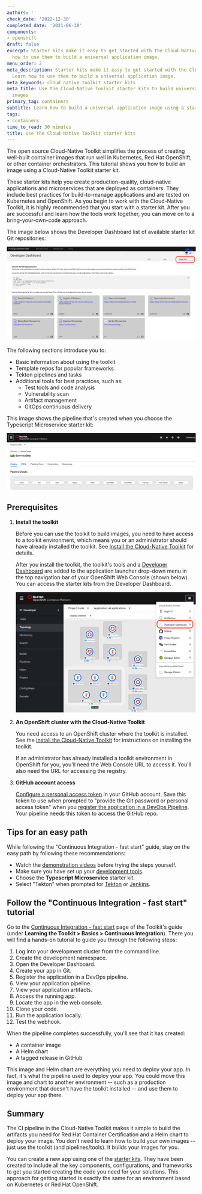 ```yaml
---
authors: ''
check_date: '2022-12-30'
completed_date: '2021-06-30'
components:
- openshift
draft: false
excerpt: Starter kits make it easy to get started with the Cloud-Native Toolkit. Learn
  how to use them to build a universal application image.
menu_order: 2
meta_description: Starter kits make it easy to get started with the Cloud-Native Toolkit.
  Learn how to use them to build a universal application image.
meta_keywords: cloud native toolkit starter kits
meta_title: Use the Cloud-Native Toolkit starter kits to build universal application
  images
primary_tag: containers
subtitle: Learn how to build a universal application image using a starter kit
tags:
- containers
time_to_read: 30 minutes
title: Use the Cloud-Native Toolkit starter kits
---
```


The open source Cloud-Native Toolkit simplifies the process of creating well-built container images that run well in Kubernetes, Red Hat OpenShift, or other container orchestrators. This tutorial shows you how to build an image using a Cloud-Native Toolkit starter kit.

These starter kits help you create production-quality, cloud-native applications and microservices that are deployed as containers. They include best practices for build-to-manage applications and are tested on Kubernetes and OpenShift. As you begin to work with the Cloud-Native Toolkit, it is highly recommended that you start with a starter kit. After you are successful and learn how the tools work together, you can move on to a bring-your-own-code approach.

The image below shows the Developer Dashboard list of available starter kit Git repositories:

![starter_kits.png](images/starter_kits.png)

The following sections introduce you to:

* Basic information about using the toolkit
* Template repos for popular frameworks
* Tekton pipelines and tasks
* Additional tools for best practices, such as:
  * Test tools and code analysis
  * Vulnerability scan
  * Artifact management
  * GitOps continuous delivery

This image shows the pipeline that's created when you choose the Typescript Microservice starter kit:

![pipeline.png](images/pipeline.png)

## Prerequisites

1. **Install the toolkit**

    Before you can use the toolkit to build images, you need to have access to a toolkit environment, which means you or an administrator should have already installed the toolkit. See [Install the Cloud-Native Toolkit](/learningpaths/build-images-cloud-native-toolkit/install-toolkit) for details.

    After you install the toolkit, the toolkit's tools and a [Developer Dashboard](https://cloudnativetoolkit.dev/getting-started-day-1/dashboard/) are added to the application launcher drop-down menu in the top navigation bar of your OpenShift Web Console (shown below). You can access the starter kits from the Developer Dashboard.

    ![tools.png](images/tools.png)

1. **An OpenShift cluster with the Cloud-Native Toolkit**

    You need access to an OpenShift cluster where the toolkit is installed. See the [Install the Cloud-Native Toolkit](https://developer.ibm.com/learningpaths/build-images-cloud-native-toolkit/install-toolkit/) for instructions on installing the toolkit.

    If an administrator has already installed a toolkit environment in OpenShift for you, you'll need the Web Console URL to access it. You'll also need the URL for accessing the registry.

1.  **GitHub account access**

    [Configure a personal access token](https://cloudnativetoolkit.dev/learning/dev-setup/#github-account) in your GitHub account. Save this token to use when prompted to "provide the Git password or personal access token" when you [register the application in a DevOps Pipeline](https://cloudnativetoolkit.dev/learning/fast-ci/#5-register-the-application-in-a-devops-pipeline). Your pipeline needs this token to access the GitHub repo.

## Tips for an easy path

While following the "Continuous Integration - fast start" guide, stay on the easy path by following these recommendations:

* Watch the [demonstration videos](https://cloudnativetoolkit.dev/getting-started-day-1/deploy-app) before trying the steps yourself.
* Make sure you have set up your [development tools](https://cloudnativetoolkit.dev/getting-started/dev-env-setup).
* Choose the **Typescript Microservice** starter kit.
* Select "Tekton" when prompted for [Tekton](https://tekton.dev/) or [Jenkins](https://www.jenkins.io/).

## Follow the "Continuous Integration - fast start" tutorial

Go to the [Continuous Integration - fast start](https://cloudnativetoolkit.dev/learning/fast-ci/) page of the Toolkit's guide (under **Learning the Toolkit > Basics > Continuous Integration**). There you will find a hands-on tutorial to guide you through the following steps:

1. Log into your development cluster from the command line.
2. Create the development namespace.
3. Open the Developer Dashboard.
4. Create your app in Git.
5. Register the application in a DevOps pipeline.
6. View your application pipeline.
7. View your application artifacts.
8. Access the running app.
9. Locate the app in the web console.
10. Clone your code.
11. Run the application locally.
12. Test the webhook.

When the pipeline completes successfully, you'll see that it has created:

* A container image
* A Helm chart
* A tagged release in GitHub

This image and Helm chart are everything you need to deploy your app. In fact, it's what the pipeline used to deploy your app. You could move this image and chart to another environment -- such as a production environment that doesn't have the toolkit installed -- and use them to deploy your app there.

## Summary

The CI pipeline in the Cloud-Native Toolkit makes it simple to build the artifacts you need for Red Hat Container Certification and a Helm chart to deploy your image. You don't need to learn how to build your own images -- just use the toolkit (and pipelines/tools). It builds your images for you.

You can create a new app using one of the [starter kits](https://cloudnativetoolkit.dev/reference/starter-kit/starter-kit/). They have been created to include all the key components, configurations, and frameworks to get you started creating the code you need for your solutions. This approach for getting started is exactly the same for an environment based on Kubernetes or Red Hat OpenShift.